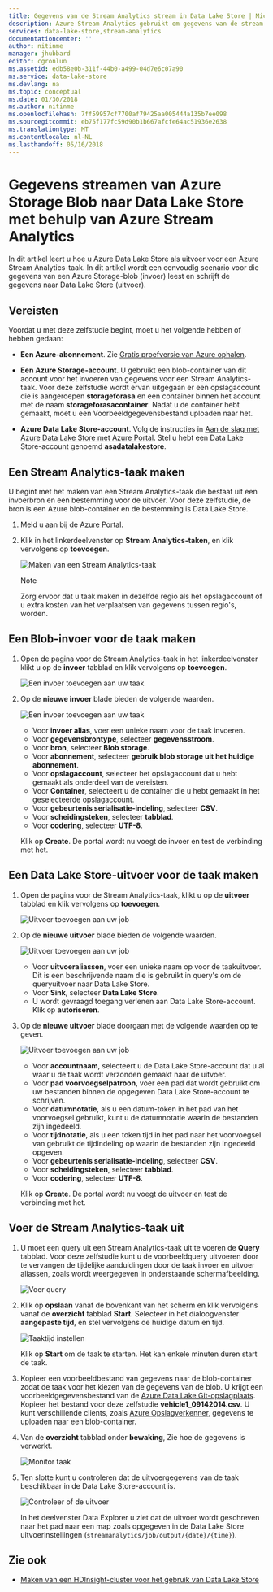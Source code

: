 ```yaml
---
title: Gegevens van de Stream Analytics stream in Data Lake Store | Microsoft Docs
description: Azure Stream Analytics gebruikt om gegevens van de stream naar het Azure Data Lake Store
services: data-lake-store,stream-analytics
documentationcenter: ''
author: nitinme
manager: jhubbard
editor: cgronlun
ms.assetid: edb58e0b-311f-44b0-a499-04d7e6c07a90
ms.service: data-lake-store
ms.devlang: na
ms.topic: conceptual
ms.date: 01/30/2018
ms.author: nitinme
ms.openlocfilehash: 7ff59957cf7700af79425aa005444a135b7ee098
ms.sourcegitcommit: eb75f177fc59d90b1b667afcfe64ac51936e2638
ms.translationtype: MT
ms.contentlocale: nl-NL
ms.lasthandoff: 05/16/2018
---
```

# <a name="stream-data-from-azure-storage-blob-into-data-lake-store-using-azure-stream-analytics"></a>Gegevens streamen van Azure Storage Blob naar Data Lake Store met behulp van Azure Stream Analytics
In dit artikel leert u hoe u Azure Data Lake Store als uitvoer voor een Azure Stream Analytics-taak. In dit artikel wordt een eenvoudig scenario voor die gegevens van een Azure Storage-blob (invoer) leest en schrijft de gegevens naar Data Lake Store (uitvoer).

## <a name="prerequisites"></a>Vereisten
Voordat u met deze zelfstudie begint, moet u het volgende hebben of hebben gedaan:

* **Een Azure-abonnement**. Zie [Gratis proefversie van Azure ophalen](https://azure.microsoft.com/pricing/free-trial/).

* **Een Azure Storage-account**. U gebruikt een blob-container van dit account voor het invoeren van gegevens voor een Stream Analytics-taak. Voor deze zelfstudie wordt ervan uitgegaan er een opslagaccount die is aangeroepen **storageforasa** en een container binnen het account met de naam **storageforasacontainer**. Nadat u de container hebt gemaakt, moet u een Voorbeeldgegevensbestand uploaden naar het. 
  
* **Azure Data Lake Store-account**. Volg de instructies in [Aan de slag met Azure Data Lake Store met Azure Portal](data-lake-store-get-started-portal.md). Stel u hebt een Data Lake Store-account genoemd **asadatalakestore**. 

## <a name="create-a-stream-analytics-job"></a>Een Stream Analytics-taak maken
U begint met het maken van een Stream Analytics-taak die bestaat uit een invoerbron en een bestemming voor de uitvoer. Voor deze zelfstudie, de bron is een Azure blob-container en de bestemming is Data Lake Store.

1. Meld u aan bij de [Azure Portal](https://portal.azure.com).

2. Klik in het linkerdeelvenster op **Stream Analytics-taken**, en klik vervolgens op **toevoegen**.

    ![Maken van een Stream Analytics-taak](./media/data-lake-store-stream-analytics/create.job.png "een Stream Analytics-taak maken")

    > [!NOTE]
    > Zorg ervoor dat u taak maken in dezelfde regio als het opslagaccount of u extra kosten van het verplaatsen van gegevens tussen regio's, worden.
    >

## <a name="create-a-blob-input-for-the-job"></a>Een Blob-invoer voor de taak maken

1. Open de pagina voor de Stream Analytics-taak in het linkerdeelvenster klikt u op de **invoer** tabblad en klik vervolgens op **toevoegen**.

    ![Een invoer toevoegen aan uw taak](./media/data-lake-store-stream-analytics/create.input.1.png "invoer aan uw project toevoegen")

2. Op de **nieuwe invoer** blade bieden de volgende waarden.

    ![Een invoer toevoegen aan uw taak](./media/data-lake-store-stream-analytics/create.input.2.png "invoer aan uw project toevoegen")

    * Voor **invoer alias**, voer een unieke naam voor de taak invoeren.
    * Voor **gegevensbrontype**, selecteer **gegevensstroom**.
    * Voor **bron**, selecteer **Blob storage**.
    * Voor **abonnement**, selecteer **gebruik blob storage uit het huidige abonnement**.
    * Voor **opslagaccount**, selecteer het opslagaccount dat u hebt gemaakt als onderdeel van de vereisten. 
    * Voor **Container**, selecteert u de container die u hebt gemaakt in het geselecteerde opslagaccount.
    * Voor **gebeurtenis serialisatie-indeling**, selecteer **CSV**.
    * Voor **scheidingsteken**, selecteer **tabblad**.
    * Voor **codering**, selecteer **UTF-8**.

    Klik op **Create**. De portal wordt nu voegt de invoer en test de verbinding met het.


## <a name="create-a-data-lake-store-output-for-the-job"></a>Een Data Lake Store-uitvoer voor de taak maken

1. Open de pagina voor de Stream Analytics-taak, klikt u op de **uitvoer** tabblad en klik vervolgens op **toevoegen**.

    ![Uitvoer toevoegen aan uw job](./media/data-lake-store-stream-analytics/create.output.1.png "uitvoer toevoegen aan uw project")

2. Op de **nieuwe uitvoer** blade bieden de volgende waarden.

    ![Uitvoer toevoegen aan uw job](./media/data-lake-store-stream-analytics/create.output.2.png "uitvoer toevoegen aan uw project")

    * Voor **uitvoeraliassen**, voer een unieke naam op voor de taakuitvoer. Dit is een beschrijvende naam die is gebruikt in query's om de queryuitvoer naar Data Lake Store.
    * Voor **Sink**, selecteer **Data Lake Store**.
    * U wordt gevraagd toegang verlenen aan Data Lake Store-account. Klik op **autoriseren**.

3. Op de **nieuwe uitvoer** blade doorgaan met de volgende waarden op te geven.

    ![Uitvoer toevoegen aan uw job](./media/data-lake-store-stream-analytics/create.output.3.png "uitvoer toevoegen aan uw project")

    * Voor **accountnaam**, selecteert u de Data Lake Store-account dat u al waar u de taak wordt verzonden gemaakt naar de uitvoer.
    * Voor **pad voorvoegselpatroon**, voer een pad dat wordt gebruikt om uw bestanden binnen de opgegeven Data Lake Store-account te schrijven.
    * Voor **datumnotatie**, als u een datum-token in het pad van het voorvoegsel gebruikt, kunt u de datumnotatie waarin de bestanden zijn ingedeeld.
    * Voor **tijdnotatie**, als u een token tijd in het pad naar het voorvoegsel van gebruikt de tijdindeling op waarin de bestanden zijn ingedeeld opgeven.
    * Voor **gebeurtenis serialisatie-indeling**, selecteer **CSV**.
    * Voor **scheidingsteken**, selecteer **tabblad**.
    * Voor **codering**, selecteer **UTF-8**.
    
    Klik op **Create**. De portal wordt nu voegt de uitvoer en test de verbinding met het.
    
## <a name="run-the-stream-analytics-job"></a>Voer de Stream Analytics-taak uit

1. U moet een query uit een Stream Analytics-taak uit te voeren de **Query** tabblad. Voor deze zelfstudie kunt u de voorbeeldquery uitvoeren door te vervangen de tijdelijke aanduidingen door de taak invoer en uitvoer aliassen, zoals wordt weergegeven in onderstaande schermafbeelding.

    ![Voer query](./media/data-lake-store-stream-analytics/run.query.png "query uitvoeren")

2. Klik op **opslaan** vanaf de bovenkant van het scherm en klik vervolgens vanaf de **overzicht** tabblad **Start**. Selecteer in het dialoogvenster **aangepaste tijd**, en stel vervolgens de huidige datum en tijd.

    ![Taaktijd instellen](./media/data-lake-store-stream-analytics/run.query.2.png "taaktijd instellen")

    Klik op **Start** om de taak te starten. Het kan enkele minuten duren start de taak.

3. Kopieer een voorbeeldbestand van gegevens naar de blob-container zodat de taak voor het kiezen van de gegevens van de blob. U krijgt een voorbeeldgegevensbestand van de [Azure Data Lake Git-opslagplaats](https://github.com/Azure/usql/tree/master/Examples/Samples/Data/AmbulanceData/Drivers.txt). Kopieer het bestand voor deze zelfstudie **vehicle1_09142014.csv**. U kunt verschillende clients, zoals [Azure Opslagverkenner](http://storageexplorer.com/), gegevens te uploaden naar een blob-container.

4. Van de **overzicht** tabblad onder **bewaking**, Zie hoe de gegevens is verwerkt.

    ![Monitor taak](./media/data-lake-store-stream-analytics/run.query.3.png "Monitor taak")

5. Ten slotte kunt u controleren dat de uitvoergegevens van de taak beschikbaar in de Data Lake Store-account is. 

    ![Controleer of de uitvoer](./media/data-lake-store-stream-analytics/run.query.4.png "uitvoer controleren")

    In het deelvenster Data Explorer u ziet dat de uitvoer wordt geschreven naar het pad naar een map zoals opgegeven in de Data Lake Store uitvoerinstellingen (`streamanalytics/job/output/{date}/{time}`).  

## <a name="see-also"></a>Zie ook
* [Maken van een HDInsight-cluster voor het gebruik van Data Lake Store](data-lake-store-hdinsight-hadoop-use-portal.md)
